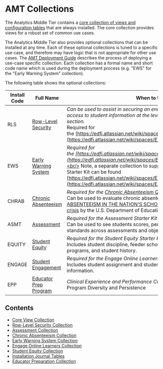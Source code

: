 # AMT Collections

The Analytics Middle Tier contains a [core collection of views and configuration
tables](./core-view-collection/readme.md) that are always installed.
The core collection provides views for a robust set of common use cases.

The Analytics Middle Tier also provides optional collections that can be
installed at any time. Each of these optional collections is tuned to a specific
use case, and therefore may have logic that is not appropriate for other use
cases. The [AMT Deployment
Guide](../../deployment-guide/readme.mdx) describes the
process of deploying a use-case specific collection. Each collection has a
formal name and short code name which is used during the deployment process
(e.g. "EWS" for the "Early Warning System" collection).

The following table shows the optional collections:

| Install Code | Full Name | When to Use |
| --- | --- | --- |
| RLS | [Row-Level Security](./row-level-security-collection/readme.md) | _Can be used to assist in securing an end-user application by restricting access to student information at the level of the district (LEA), school, or section.<br/>_   ​Required for the [https://edfi.atlassian.net/wiki/spaces/EXCHANGE/pages/22487840](https://edfi.atlassian.net/wiki/spaces/EXCHANGE/pages/22487840). |
| ​EWS | [Early Warning System​](./early-warning-system-collection/readme.md) | _​Required for the [https://edfi.atlassian.net/wiki/spaces/EXCHANGE/pages/22487840](https://edfi.atlassian.net/wiki/spaces/EXCHANGE/pages/22487840).<br/>_   Note, a separate collection to support the AWS QuickSight EWS Starter Kit can be found [https://edfi.atlassian.net/wiki/spaces/EXCHANGE/pages/22488932](https://edfi.atlassian.net/wiki/spaces/EXCHANGE/pages/22488932). |
| CHRAB | [Chronic Absenteeism](https://edfi.atlassian.net/wiki/display/EDFITOOLS/Chronic+Absenteeism+Collection) | _Required for the [Chronic Absenteeism Quick Start Guide for Metabase](https://github.com/Ed-Fi-Exchange-OSS/Ed-Fi-MetabaseChronicAbsenteeismQuickStart)<br/>_   Can be used to evaluate chronic absenteeism as described in [CHRONIC ABSENTEEISM IN THE NATION'S SCHOOLS: A hidden educational crisis](https://www2.ed.gov/datastory/chronicabsenteeism.html) by the U.S. Department of Education. |
| ASMT | [Assessment](https://edfi.atlassian.net/wiki/display/EDFITOOLS/Assessment+Collection) | _Required for the Assessment Starter Kit<br/>_   Can be used to see students scores, performance levels, and learning standards across assessments and objective assessments |
| EQUITY | [Student Equity](https://edfi.atlassian.net/wiki/display/EDFITOOLS/Student+Equity+Collection) | _Required for the Student Equity Starter Kit<br/>_   Includes student discipline, feeder schools, student food service programs, and student history. |
| ENGAGE | [Student Engagement](./engage-online-learners-collection/readme.md) | _Required for the Engage Online Learners Starter Kit<br/>_   Includes student assignment and student assignment submission information. |
| EPP | [Educator Prep Program](https://edfi.atlassian.net/wiki/display/EDFITOOLS/Educator+Preparation+Collection) | _Clinical Experience and Performance Collection <br/>_   Program Diversity and Persistence |

## Contents

* [Core View Collection](./core-view-collection/readme.md)
* [Row-Level Security
    Collection](./row-level-security-collection/readme.md)
* [Assessment Collection](./assessment-collection/readme.md)
* [Chronic Absenteeism
    Collection](./chronic-absenteeism-collection/readme.md)
* [Early Warning System
    Collection](./early-warning-system-collection/readme.md)
* [Engage Online Learners
    Collection](./engage-online-learners-collection/readme.md)
* [Student Equity Collection](./student-equity-collection/readme.md)
* [Installation Journal
    Tables](./installation-journal-tables.md)
* [Educator Preparation
    Collection](./educator-preparation-collection/readme.md)
